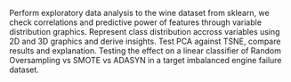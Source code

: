 Perform exploratory data analysis to the wine dataset from sklearn, we check correlations and predictive power of features through variable distribution graphics.
Represent class distribution accross variables using 2D and 3D graphics and derive insights.
Test PCA against TSNE, compare results and explanation.
Testing the effect on a linear classifier of Random Oversampling vs SMOTE vs ADASYN in a target imbalanced engine failure dataset.
